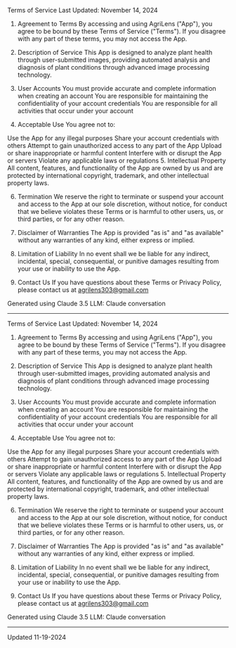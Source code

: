 Terms of Service
Last Updated: November 14, 2024

1. Agreement to Terms
By accessing and using AgriLens ("App"), you agree to be bound by these Terms of Service ("Terms"). If you disagree with any part of these terms, you may not access the App.

2. Description of Service
This App is designed to analyze plant health through user-submitted images, providing automated analysis and diagnosis of plant conditions through advanced image processing technology.

3. User Accounts
You must provide accurate and complete information when creating an account
You are responsible for maintaining the confidentiality of your account credentials
You are responsible for all activities that occur under your account
4. Acceptable Use
You agree not to:

Use the App for any illegal purposes
Share your account credentials with others
Attempt to gain unauthorized access to any part of the App
Upload or share inappropriate or harmful content
Interfere with or disrupt the App or servers
Violate any applicable laws or regulations
5. Intellectual Property
All content, features, and functionality of the App are owned by us and are protected by international copyright, trademark, and other intellectual property laws.

6. Termination
We reserve the right to terminate or suspend your account and access to the App at our sole discretion, without notice, for conduct that we believe violates these Terms or is harmful to other users, us, or third parties, or for any other reason.

7. Disclaimer of Warranties
The App is provided "as is" and "as available" without any warranties of any kind, either express or implied.

8. Limitation of Liability
In no event shall we be liable for any indirect, incidental, special, consequential, or punitive damages resulting from your use or inability to use the App.

9. Contact Us
If you have questions about these Terms or Privacy Policy, please contact us at agrilens303@gmail.com

Generated using Claude 3.5 LLM: Claude conversation

---

Terms of Service
Last Updated: November 14, 2024

1. Agreement to Terms
By accessing and using AgriLens ("App"), you agree to be bound by these Terms of Service ("Terms"). If you disagree with any part of these terms, you may not access the App.

2. Description of Service
This App is designed to analyze plant health through user-submitted images, providing automated analysis and diagnosis of plant conditions through advanced image processing technology.

3. User Accounts
You must provide accurate and complete information when creating an account
You are responsible for maintaining the confidentiality of your account credentials
You are responsible for all activities that occur under your account
4. Acceptable Use
You agree not to:

Use the App for any illegal purposes
Share your account credentials with others
Attempt to gain unauthorized access to any part of the App
Upload or share inappropriate or harmful content
Interfere with or disrupt the App or servers
Violate any applicable laws or regulations
5. Intellectual Property
All content, features, and functionality of the App are owned by us and are protected by international copyright, trademark, and other intellectual property laws.

6. Termination
We reserve the right to terminate or suspend your account and access to the App at our sole discretion, without notice, for conduct that we believe violates these Terms or is harmful to other users, us, or third parties, or for any other reason.

7. Disclaimer of Warranties
The App is provided "as is" and "as available" without any warranties of any kind, either express or implied.

8. Limitation of Liability
In no event shall we be liable for any indirect, incidental, special, consequential, or punitive damages resulting from your use or inability to use the App.

9. Contact Us
If you have questions about these Terms or Privacy Policy, please contact us at agrilens303@gmail.com

Generated using Claude 3.5 LLM: Claude conversation

---

Updated 11-19-2024

